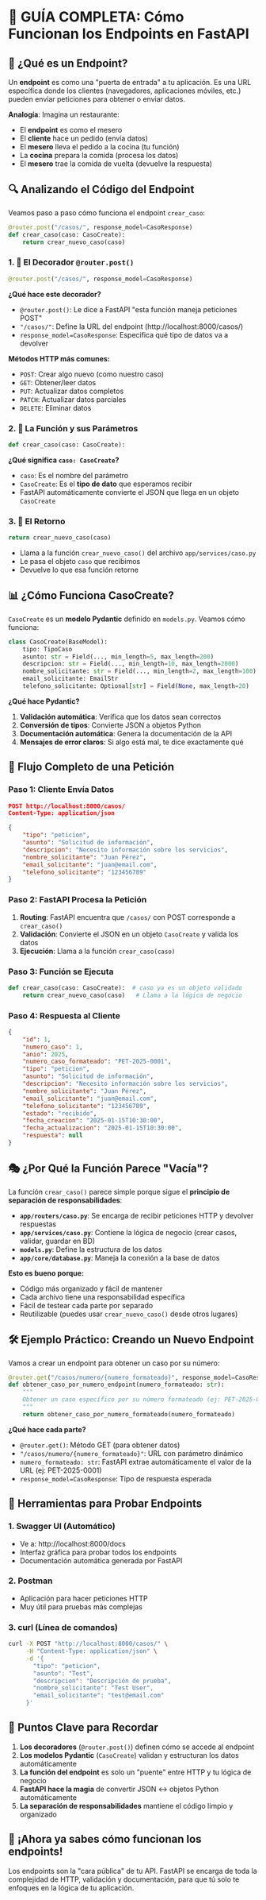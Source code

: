 # 🚀 GUÍA COMPLETA: Cómo Funcionan los Endpoints en FastAPI

## 🤔 ¿Qué es un Endpoint?

Un **endpoint** es como una "puerta de entrada" a tu aplicación. Es una URL específica donde los clientes (navegadores, aplicaciones móviles, etc.) pueden enviar peticiones para obtener o enviar datos.

**Analogía**: Imagina un restaurante:
- El **endpoint** es como el mesero
- El **cliente** hace un pedido (envía datos)
- El **mesero** lleva el pedido a la cocina (tu función)
- La **cocina** prepara la comida (procesa los datos)
- El **mesero** trae la comida de vuelta (devuelve la respuesta)

## 🔍 Analizando el Código del Endpoint

Veamos paso a paso cómo funciona el endpoint `crear_caso`:

```python
@router.post("/casos/", response_model=CasoResponse)
def crear_caso(caso: CasoCreate):
    return crear_nuevo_caso(caso)
```

### 1. 🎯 El Decorador `@router.post()`

```python
@router.post("/casos/", response_model=CasoResponse)
```

**¿Qué hace este decorador?**
- `@router.post()`: Le dice a FastAPI "esta función maneja peticiones POST"
- `"/casos/"`: Define la URL del endpoint (http://localhost:8000/casos/)
- `response_model=CasoResponse`: Especifica qué tipo de datos va a devolver

**Métodos HTTP más comunes:**
- `POST`: Crear algo nuevo (como nuestro caso)
- `GET`: Obtener/leer datos
- `PUT`: Actualizar datos completos
- `PATCH`: Actualizar datos parciales
- `DELETE`: Eliminar datos

### 2. 📝 La Función y sus Parámetros

```python
def crear_caso(caso: CasoCreate):
```

**¿Qué significa `caso: CasoCreate`?**
- `caso`: Es el nombre del parámetro
- `CasoCreate`: Es el **tipo de dato** que esperamos recibir
- FastAPI automáticamente convierte el JSON que llega en un objeto `CasoCreate`

### 3. 🔄 El Retorno

```python
return crear_nuevo_caso(caso)
```

- Llama a la función `crear_nuevo_caso()` del archivo `app/services/caso.py`
- Le pasa el objeto `caso` que recibimos
- Devuelve lo que esa función retorne

## 📊 ¿Cómo Funciona CasoCreate?

`CasoCreate` es un **modelo Pydantic** definido en `models.py`. Veamos cómo funciona:

```python
class CasoCreate(BaseModel):
    tipo: TipoCaso
    asunto: str = Field(..., min_length=5, max_length=200)
    descripcion: str = Field(..., min_length=10, max_length=2000)
    nombre_solicitante: str = Field(..., min_length=2, max_length=100)
    email_solicitante: EmailStr
    telefono_solicitante: Optional[str] = Field(None, max_length=20)
```

**¿Qué hace Pydantic?**
1. **Validación automática**: Verifica que los datos sean correctos
2. **Conversión de tipos**: Convierte JSON a objetos Python
3. **Documentación automática**: Genera la documentación de la API
4. **Mensajes de error claros**: Si algo está mal, te dice exactamente qué

## 🌊 Flujo Completo de una Petición

### Paso 1: Cliente Envía Datos
```json
POST http://localhost:8000/casos/
Content-Type: application/json

{
    "tipo": "peticion",
    "asunto": "Solicitud de información",
    "descripcion": "Necesito información sobre los servicios",
    "nombre_solicitante": "Juan Pérez",
    "email_solicitante": "juan@email.com",
    "telefono_solicitante": "123456789"
}
```

### Paso 2: FastAPI Procesa la Petición
1. **Routing**: FastAPI encuentra que `/casos/` con POST corresponde a `crear_caso()`
2. **Validación**: Convierte el JSON en un objeto `CasoCreate` y valida los datos
3. **Ejecución**: Llama a la función `crear_caso(caso)`

### Paso 3: Función se Ejecuta
```python
def crear_caso(caso: CasoCreate):  # caso ya es un objeto validado
    return crear_nuevo_caso(caso)   # Llama a la lógica de negocio
```

### Paso 4: Respuesta al Cliente
```json
{
    "id": 1,
    "numero_caso": 1,
    "anio": 2025,
    "numero_caso_formateado": "PET-2025-0001",
    "tipo": "peticion",
    "asunto": "Solicitud de información",
    "descripcion": "Necesito información sobre los servicios",
    "nombre_solicitante": "Juan Pérez",
    "email_solicitante": "juan@email.com",
    "telefono_solicitante": "123456789",
    "estado": "recibido",
    "fecha_creacion": "2025-01-15T10:30:00",
    "fecha_actualizacion": "2025-01-15T10:30:00",
    "respuesta": null
}
```

## 🎭 ¿Por Qué la Función Parece "Vacía"?

La función `crear_caso()` parece simple porque sigue el **principio de separación de responsabilidades**:

- **`app/routers/caso.py`**: Se encarga de recibir peticiones HTTP y devolver respuestas
- **`app/services/caso.py`**: Contiene la lógica de negocio (crear casos, validar, guardar en BD)
- **`models.py`**: Define la estructura de los datos
- **`app/core/database.py`**: Maneja la conexión a la base de datos

**Esto es bueno porque:**
- Código más organizado y fácil de mantener
- Cada archivo tiene una responsabilidad específica
- Fácil de testear cada parte por separado
- Reutilizable (puedes usar `crear_nuevo_caso()` desde otros lugares)

## 🛠️ Ejemplo Práctico: Creando un Nuevo Endpoint

Vamos a crear un endpoint para obtener un caso por su número:

```python
@router.get("/casos/numero/{numero_formateado}", response_model=CasoResponse)
def obtener_caso_por_numero_endpoint(numero_formateado: str):
    """
    Obtener un caso específico por su número formateado (ej: PET-2025-0001)
    """
    return obtener_caso_por_numero_formateado(numero_formateado)
```

**¿Qué hace cada parte?**
- `@router.get()`: Método GET (para obtener datos)
- `"/casos/numero/{numero_formateado}"`: URL con parámetro dinámico
- `numero_formateado: str`: FastAPI extrae automáticamente el valor de la URL (ej: PET-2025-0001)
- `response_model=CasoResponse`: Tipo de respuesta esperada

## 🔧 Herramientas para Probar Endpoints

### 1. Swagger UI (Automático)
- Ve a: http://localhost:8000/docs
- Interfaz gráfica para probar todos los endpoints
- Documentación automática generada por FastAPI

### 2. Postman
- Aplicación para hacer peticiones HTTP
- Muy útil para pruebas más complejas

### 3. curl (Línea de comandos)
```bash
curl -X POST "http://localhost:8000/casos/" \
     -H "Content-Type: application/json" \
     -d '{
       "tipo": "peticion",
       "asunto": "Test",
       "descripcion": "Descripción de prueba",
       "nombre_solicitante": "Test User",
       "email_solicitante": "test@email.com"
     }'
```

## 🎯 Puntos Clave para Recordar

1. **Los decoradores** (`@router.post()`) definen cómo se accede al endpoint
2. **Los modelos Pydantic** (`CasoCreate`) validan y estructuran los datos automáticamente
3. **La función del endpoint** es solo un "puente" entre HTTP y tu lógica de negocio
4. **FastAPI hace la magia** de convertir JSON ↔ objetos Python automáticamente
5. **La separación de responsabilidades** mantiene el código limpio y organizado

## 🚀 ¡Ahora ya sabes cómo funcionan los endpoints!

Los endpoints son la "cara pública" de tu API. FastAPI se encarga de toda la complejidad de HTTP, validación y documentación, para que tú solo te enfoques en la lógica de tu aplicación.